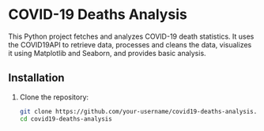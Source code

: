 # COVID-19 Deaths Analysis

This Python project fetches and analyzes COVID-19 death statistics. It uses the COVID19API to retrieve data, processes and cleans the data, visualizes it using Matplotlib and Seaborn, and provides basic analysis.

## Installation

1. Clone the repository:
   ```bash
   git clone https://github.com/your-username/covid19-deaths-analysis.git
   cd covid19-deaths-analysis
